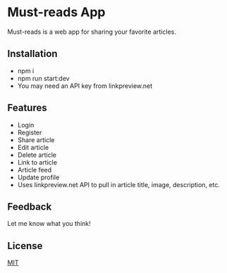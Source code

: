 # Must-reads App

Must-reads is a web app for sharing your favorite articles.

## Installation

- npm i
- npm run start:dev
- You may need an API key from linkpreview.net

## Features

- Login
- Register
- Share article
- Edit article
- Delete article
- Link to article
- Article feed
- Update profile
- Uses linkpreview.net API to pull in article title, image, description, etc.

## Feedback

Let me know what you think!

## License

[MIT](https://choosealicense.com/licenses/mit/)
